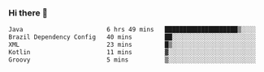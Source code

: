 ### Hi there 👋

<!--START_SECTION:waka-->

```txt
Java                       6 hrs 49 mins   ████████████████████▒░░░░   81.91 %
Brazil Dependency Config   40 mins         ██░░░░░░░░░░░░░░░░░░░░░░░   08.09 %
XML                        23 mins         █▒░░░░░░░░░░░░░░░░░░░░░░░   04.72 %
Kotlin                     11 mins         ▓░░░░░░░░░░░░░░░░░░░░░░░░   02.39 %
Groovy                     5 mins          ▒░░░░░░░░░░░░░░░░░░░░░░░░   01.02 %
```

<!--END_SECTION:waka-->

<!--
**jerry-shao/jerry-shao** is a ✨ _special_ ✨ repository because its `README.md` (this file) appears on your GitHub profile.

Here are some ideas to get you started:

- 🔭 I’m currently working on ...
- 🌱 I’m currently learning ...
- 👯 I’m looking to collaborate on ...
- 🤔 I’m looking for help with ...
- 💬 Ask me about ...
- 📫 How to reach me: ...
- 😄 Pronouns: ...
- ⚡ Fun fact: ...
-->
